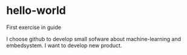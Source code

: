# hello-world
First exercise in guide

I choose github to develop small sofware about machine-learning and embedsystem. I want to develop new product.
